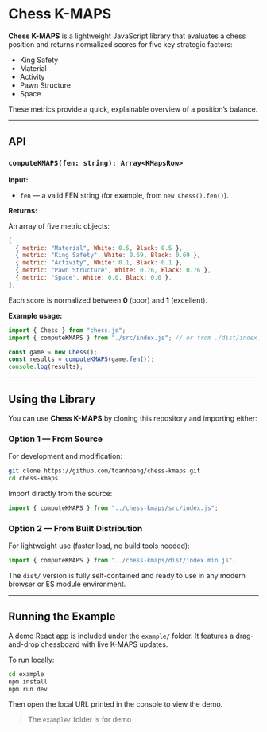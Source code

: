 # Chess K-MAPS

**Chess K-MAPS** is a lightweight JavaScript library that evaluates a chess position and returns normalized scores for five key strategic factors:

- King Safety
- Material
- Activity
- Pawn Structure
- Space

These metrics provide a quick, explainable overview of a position’s balance.

---

## API

### `computeKMAPS(fen: string): Array<KMapsRow>`

**Input:**

- `fen` — a valid FEN string (for example, from `new Chess().fen()`).

**Returns:**

An array of five metric objects:

```js
[
  { metric: "Material", White: 0.5, Black: 0.5 },
  { metric: "King Safety", White: 0.69, Black: 0.69 },
  { metric: "Activity", White: 0.1, Black: 0.1 },
  { metric: "Pawn Structure", White: 0.76, Black: 0.76 },
  { metric: "Space", White: 0.0, Black: 0.0 },
];
```

Each score is normalized between **0** (poor) and **1** (excellent).

**Example usage:**

```js
import { Chess } from "chess.js";
import { computeKMAPS } from "./src/index.js"; // or from ./dist/index.min.js

const game = new Chess();
const results = computeKMAPS(game.fen());
console.log(results);
```

---

## Using the Library

You can use **Chess K-MAPS** by cloning this repository and importing either:

### Option 1 — From Source

For development and modification:

```bash
git clone https://github.com/toanhoang/chess-kmaps.git
cd chess-kmaps
```

Import directly from the source:

```js
import { computeKMAPS } from "../chess-kmaps/src/index.js";
```

### Option 2 — From Built Distribution

For lightweight use (faster load, no build tools needed):

```js
import { computeKMAPS } from "../chess-kmaps/dist/index.min.js";
```

The `dist/` version is fully self-contained and ready to use in any modern browser or ES module environment.

---

## Running the Example

A demo React app is included under the `example/` folder.
It features a drag-and-drop chessboard with live K-MAPS updates.

To run locally:

```bash
cd example
npm install
npm run dev
```

Then open the local URL printed in the console to view the demo.

> The `example/` folder is for demo
